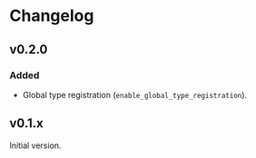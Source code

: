 # Changelog

## v0.2.0

### Added
- Global type registration (`enable_global_type_registration`).

## v0.1.x

Initial version.